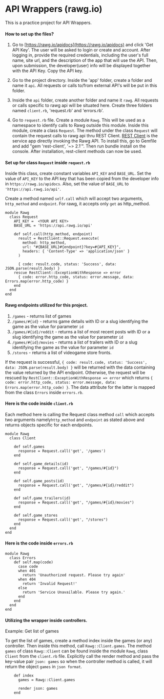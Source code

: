 # API Wrappers (rawg.io)

This is a practice project for API Wrappers.

#### How to set up the files?

1. Go to [https://rawg.io/apidocs](https://rawg.io/apidocs) and click 'Get API Key'. The user will be asked to login or create and account. After logging in, provide the required credentials, including the user's full name, site url, and the description of the app that will use the API. Then, upon submission, the developer(user) info will be displayed together with the API Key. Copy the API key.

2. Go to the project directory. Inside the 'app' folder, create a folder and name it `api`. All requests or calls to/from external API's will be put in this folder. 

3. Inside the `api` folder, create another folder and name it `rawg`. All requests or calls specific to rawg api will be situated here. Create three folders named `client.rb`, 'request.rb' and 'errors.rb'.

4. Go to `request.rb` file. Create a module `Rawg`. This will be used as a namespace to identify calls to Rawg outside this module. Inside this module, create a class `Request`. The method under the class `Request` will contain the request calls to rawg api thru REST Client. [REST Client](https://github.com/rest-client/rest-client) is the service app directly invoking the Rawg API. To install this, go to Gemfile and add "gem 'rest-client', '~> 2.1'". Then run bundle install on the console. After installation, rest-client methods can now be used.



#### Set up for class `Request` inside `request.rb`

Inside this class, create constant variables `API_KEY` and `BASE_URL`. Set the value of `API_KEY` to the API key that has been copied from the developer info in `https://rawg.io/apidocs`. Also, set the value of `BASE_URL` to `'https://api.rawg.io/api'`.

Create a method named `self.call` which will accept two arguments, `http_method` and `endpoint`. For rawg, it accepts only `get` as http_method.
```
module Rawg
  class Request
    API_KEY =  <YOUR API KEY>
    BASE_URL = 'https://api.rawg.io/api'
    
    def self.call(http_method, endpoint)
      result = RestClient::Request.execute(
        method: http_method,
        url: "#{BASE_URL}#{endpoint}?key=#{API_KEY}",
        headers: { 'Content-Type' => 'application/json' }
      )

      { code: result.code, status: 'Success', data: JSON.parse(result.body) }
    rescue RestClient::ExceptionWithResponse => error
      { code: error.http_code, status: error.message, data: Errors.map(error.http_code) }
    end
  end
end
 ```
#### Rawg endpoints utilized for this project.
 1. `/games` - returns list of games
 2. `/games/#{id}` - returns game details with ID or a slug identifying the game as the value for parameter `id`
 3. `/games/#{id}/reddit` - returns a list of most recent posts with ID or a slug identifying the game as the value for parameter `id`
 4. `/games/#{id}/movies` - returns a list of trailers with ID or a slug identifying the game as the value for parameter `id`
 5. `/stores` - returns a list of videogame store fronts.


If the request is successful, `{ code: result.code, status: 'Success', data: JSON.parse(result.body) }` will be returned with the data containing the value returned by the API endpoint. Otherwise, the request will be rescued by `RestClient::ExceptionWithResponse => error` which returns `{ code: error.http_code, status: error.message, data: Errors.map(error.http_code) }`. The data attribute for the latter is mapped from the class `Errors` inside `errors.rb`.



#### Here is the code inside `client.rb`
Each method here is calling the Request class method `call` which accepts two arguments namely`http_method` and `endpoint` as stated above and returns objects specific for each endpoints.
```
module Rawg
  class Client

    def self.games
      response = Request.call('get', '/games')
    end

    def self.game_details(id)
      response = Request.call('get', "/games/#{id}")
    end

    def self.game_posts(id)
      response = Request.call('get', "/games/#{id}/reddit")
    end

    def self.game_trailers(id)
      response = Request.call('get', "/games/#{id}/movies")
    end

    def self.game_stores
      response = Request.call('get', "/stores")
    end
  end
end
```

#### Here is the code inside `errors.rb`
```
module Rawg
  class Errors
    def self.map(code)
      case code
      when 401
        return 'Unauthorized request. Please try again'
      when 404
        return 'Invalid Request!'
      else
        return 'Service Unavailable. Please try again.'
      end
    end
  end
end
```

#### Utilizing the wrapper inside controllers.
Example: Get list of games

To get the list of games, create a method index inside the games (or any) controller. Then inside this method, call `Rawg::Client.games`. The method `games` of class `Rawg::Client` can be found inside the module `Rawg`, class `Client` from the `client.rb` file. Explicitly call the render method and pass the key-value pair `json: games` so when the controller method is called, it will return the object `games` in `json format`.
```
    def index
      games = Rawg::Client.games

      render json: games
    end
```
 


